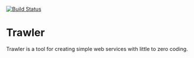 [![Build Status](https://travis-ci.org/simonvpe/trawler.svg?branch=master)](https://travis-ci.org/simonvpe/trawler)

# Trawler

Trawler is a tool for creating simple web services with little to zero coding.
